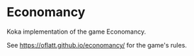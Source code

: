 # Economancy

Koka implementation of the game Economancy.

See https://oflatt.github.io/economancy/ for the game's rules.
